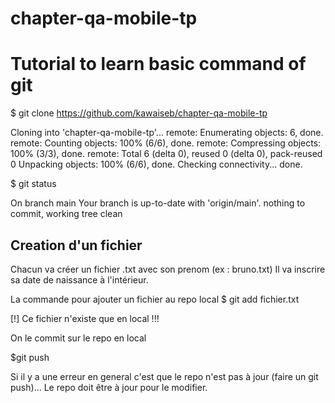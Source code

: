 # chapter-qa-mobile-tp

# Tutorial to learn basic command of git

$ git clone https://github.com/kawaiseb/chapter-qa-mobile-tp

Cloning into 'chapter-qa-mobile-tp'...
remote: Enumerating objects: 6, done.
remote: Counting objects: 100% (6/6), done.
remote: Compressing objects: 100% (3/3), done.
remote: Total 6 (delta 0), reused 0 (delta 0), pack-reused 0
Unpacking objects: 100% (6/6), done.
Checking connectivity... done.

$ git status

On branch main
Your branch is up-to-date with 'origin/main'.
nothing to commit, working tree clean


## Creation d'un fichier
Chacun va créer un fichier .txt avec son prenom (ex : bruno.txt)
Il va inscrire sa date de naissance à l'intérieur.

La commande pour ajouter un fichier au repo local
$ git add fichier.txt

[!] Ce fichier n'existe que en local !!!

On le commit sur le repo en local

$git push

Si il y a une erreur en general c'est que le repo n'est pas à jour (faire un git push)... Le repo doit être à jour pour le modifier.

